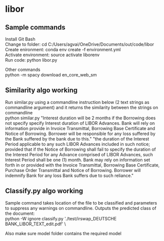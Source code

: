 # libor
## Sample commands
Install Git Bash\
Change to folder: cd C:/Users/agvai/OneDrive/Documents/out/code/libor \
Create enironment: conda env create -f environment.yml \
Activate environment: source activate liborenv \
Run code: python libor.py 

Other commands\
python -m spacy download en_core_web_sm

## Similarity algo working
Run similar.py using a commandline instruction below (2 text strings as commandline argument) and it returns the similarity between the strings on commandline \
python similar.py "Interest duration will be 2 months if the Borrowing does not specify specify Interest duration of LIBOR Advances. Bank will rely on information provide in Invoice Transmittal, Borrowing Base Certificate and Notice of Borrowing. Borrower will be responsible for any loss suffered by the Bank suffered by the bank due to this." "the duration of the Interest Period applicable to any such LIBOR Advances included in such notice; provided that if the Notice of Borrowing shall fail to specify the duration of the Interest Period for any Advance comprised of LIBOR Advances, such Interest Period shall be one (1) month. Bank may rely on information set forth in or provided with the Invoice Transmittal, Borrowing Base Certificate, Purchase Order Transmittal and Notice of Borrowing. Borrower will indemnify Bank for any loss Bank suffers due to such reliance."

## Classify.py algo working
Sample command takes location of the file to be classified and parameters to suppress any warnings on commandline. Outputs the predicted class of the document: \
python -W ignore classify.py './test/irswap_DEUTSCHE BANK_LIBOR_TEXT_edit.pdf' \

Also make sure model folder contains the required model
